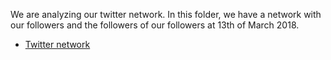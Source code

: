 We are analyzing our twitter network. In this folder, we have a network with our followers and the followers of our followers at 13th of March 2018.

* [Twitter network](https://github.com/TheOpenBacteriaProject/Branding/blob/master/Community_twitter_network/TheOpenBacteria_network.csv)
